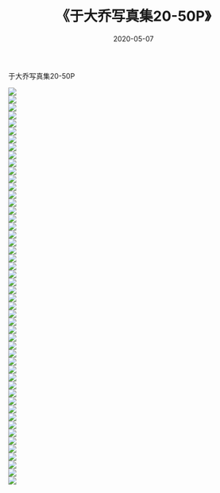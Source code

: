 ﻿---
layout: post
title:  《于大乔写真集20-50P》
date:   2020-05-07
img: http://pic.660000.xyz/1:/性感/2020/于大乔写真集20-50P/000.jpg
categories: [美女, 清纯, 唯美]
---

于大乔写真集20-50P

  ![](http://pic.660000.xyz/1:/性感/2020/于大乔写真集20-50P/001.jpg) <br> ![](http://pic.660000.xyz/1:/性感/2020/于大乔写真集20-50P/002.jpg) <br> ![](http://pic.660000.xyz/1:/性感/2020/于大乔写真集20-50P/003.jpg) <br> ![](http://pic.660000.xyz/1:/性感/2020/于大乔写真集20-50P/004.jpg) <br> ![](http://pic.660000.xyz/1:/性感/2020/于大乔写真集20-50P/005.jpg) <br> ![](http://pic.660000.xyz/1:/性感/2020/于大乔写真集20-50P/006.jpg) <br> ![](http://pic.660000.xyz/1:/性感/2020/于大乔写真集20-50P/007.jpg) <br> ![](http://pic.660000.xyz/1:/性感/2020/于大乔写真集20-50P/008.jpg) <br> ![](http://pic.660000.xyz/1:/性感/2020/于大乔写真集20-50P/009.jpg) <br> ![](http://pic.660000.xyz/1:/性感/2020/于大乔写真集20-50P/010.jpg) <br> ![](http://pic.660000.xyz/1:/性感/2020/于大乔写真集20-50P/011.jpg) <br> ![](http://pic.660000.xyz/1:/性感/2020/于大乔写真集20-50P/012.jpg) <br> ![](http://pic.660000.xyz/1:/性感/2020/于大乔写真集20-50P/013.jpg) <br> ![](http://pic.660000.xyz/1:/性感/2020/于大乔写真集20-50P/014.jpg) <br> ![](http://pic.660000.xyz/1:/性感/2020/于大乔写真集20-50P/015.jpg) <br> ![](http://pic.660000.xyz/1:/性感/2020/于大乔写真集20-50P/016.jpg) <br> ![](http://pic.660000.xyz/1:/性感/2020/于大乔写真集20-50P/017.jpg) <br> ![](http://pic.660000.xyz/1:/性感/2020/于大乔写真集20-50P/018.jpg) <br> ![](http://pic.660000.xyz/1:/性感/2020/于大乔写真集20-50P/019.jpg) <br> ![](http://pic.660000.xyz/1:/性感/2020/于大乔写真集20-50P/020.jpg) <br> ![](http://pic.660000.xyz/1:/性感/2020/于大乔写真集20-50P/021.jpg) <br> ![](http://pic.660000.xyz/1:/性感/2020/于大乔写真集20-50P/022.jpg) <br> ![](http://pic.660000.xyz/1:/性感/2020/于大乔写真集20-50P/023.jpg) <br> ![](http://pic.660000.xyz/1:/性感/2020/于大乔写真集20-50P/024.jpg) <br> ![](http://pic.660000.xyz/1:/性感/2020/于大乔写真集20-50P/025.jpg) <br> ![](http://pic.660000.xyz/1:/性感/2020/于大乔写真集20-50P/026.jpg) <br> ![](http://pic.660000.xyz/1:/性感/2020/于大乔写真集20-50P/027.jpg) <br> ![](http://pic.660000.xyz/1:/性感/2020/于大乔写真集20-50P/028.jpg) <br> ![](http://pic.660000.xyz/1:/性感/2020/于大乔写真集20-50P/029.jpg) <br> ![](http://pic.660000.xyz/1:/性感/2020/于大乔写真集20-50P/030.jpg) <br> ![](http://pic.660000.xyz/1:/性感/2020/于大乔写真集20-50P/031.jpg) <br> ![](http://pic.660000.xyz/1:/性感/2020/于大乔写真集20-50P/032.jpg) <br> ![](http://pic.660000.xyz/1:/性感/2020/于大乔写真集20-50P/033.jpg) <br> ![](http://pic.660000.xyz/1:/性感/2020/于大乔写真集20-50P/034.jpg) <br> ![](http://pic.660000.xyz/1:/性感/2020/于大乔写真集20-50P/035.jpg) <br> ![](http://pic.660000.xyz/1:/性感/2020/于大乔写真集20-50P/036.jpg) <br> ![](http://pic.660000.xyz/1:/性感/2020/于大乔写真集20-50P/037.jpg) <br> ![](http://pic.660000.xyz/1:/性感/2020/于大乔写真集20-50P/038.jpg) <br> ![](http://pic.660000.xyz/1:/性感/2020/于大乔写真集20-50P/039.jpg) <br> ![](http://pic.660000.xyz/1:/性感/2020/于大乔写真集20-50P/040.jpg) <br> ![](http://pic.660000.xyz/1:/性感/2020/于大乔写真集20-50P/041.jpg) <br> ![](http://pic.660000.xyz/1:/性感/2020/于大乔写真集20-50P/042.jpg) <br> ![](http://pic.660000.xyz/1:/性感/2020/于大乔写真集20-50P/043.jpg) <br> ![](http://pic.660000.xyz/1:/性感/2020/于大乔写真集20-50P/044.jpg) <br> ![](http://pic.660000.xyz/1:/性感/2020/于大乔写真集20-50P/045.jpg) <br> ![](http://pic.660000.xyz/1:/性感/2020/于大乔写真集20-50P/046.jpg) <br> ![](http://pic.660000.xyz/1:/性感/2020/于大乔写真集20-50P/047.jpg) <br> ![](http://pic.660000.xyz/1:/性感/2020/于大乔写真集20-50P/048.jpg) <br> ![](http://pic.660000.xyz/1:/性感/2020/于大乔写真集20-50P/049.jpg) <br> ![](http://pic.660000.xyz/1:/性感/2020/于大乔写真集20-50P/050.jpg) <br>